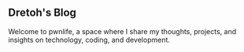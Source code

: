 ## Dretoh's Blog

Welcome to pwnlife, a space where I share my thoughts, projects, and insights on technology, coding, and development.